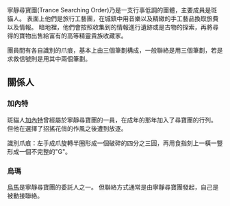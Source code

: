 <!-- TITLE: 寧靜尋寶團 -->
<!-- SUBTITLE: 神祕低調的尋寶團體 -->

寧靜尋寶團(Trance Searching Order)乃是一支行事低調的團體，主要成員是斑貓人。
表面上他們是旅行工藝團，在城鎮中用音樂以及精緻的手工藝品換取旅費以及情報。
暗地裡，他們會按照收集到的情報進行遺跡或是古物的探索，再將尋得的寶物出售給富有的高等精靈貴族收藏家。

團員間有各自識別的爪痕，基本上由三個筆劃構成，一般聯絡是用三個筆劃，若是求救信號則是用其中兩個筆劃。

## 關係人
### 加內特
斑貓人[加內特](/角色/加內特)曾經屬於寧靜尋寶團的一員，在成年的那年加入了尋寶團的行列。
但他在選擇了招搖花俏的作風之後遭到放逐。

識別爪痕：左手成爪旋轉半圈形成一個破碎的四分之三圓，再用食指刻上一橫一豎形成一個不完整的"G"。

### 烏瑪
[烏馬](/角色/烏馬)是寧靜尋寶團的委託人之一。
但聯絡方式通常是由寧靜尋寶團發起，自己是被動接聯絡。

